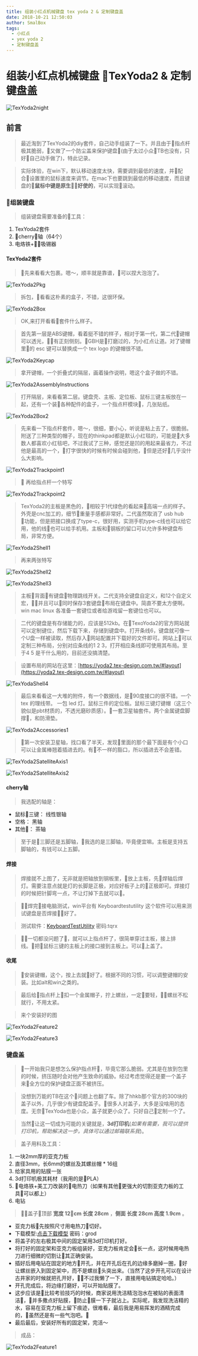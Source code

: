 ```yaml
---
title: 组装小红点机械键盘 tex yoda 2 & 定制键盘盖
date: 2018-10-21 12:50:03
author: SmalBox
tags:
  - 小红点
  - yex yoda 2
  - 定制键盘盖
---
```

# 组装小红点机械键盘 TexYoda2 & 定制键盘盖

![TexYoda2night](TexYoda2night.jpg)

## **前言**

  > 最近淘到了TexYoda2的diy套件，自己动手组装了一下。并且由于指点杆极其脆弱，又做了一个防尘盖来保护键盘(由于太过小众TB也没有，只好自己动手做了)，特此记录。
  
  > 实际体验，在win下，默认移动速度太快，需要调到最低的速度，并配合设置里的鼠标速度来调节。在mac下也要跳到最低的移动速度，而且键盘的**鼠标中键是原生好使的**，可以实现滚动。

### **组装键盘**

  > 组装键盘需要准备的工具：

  1. TexYoda2套件
  2. cherry轴（64个）
  3. 电烙铁+吸锡器

#### TexYoda2套件
  > 先来看看大包裹。嗯～，顺丰就是靠谱，可以捏大泡泡了。

  ![TexYoda2Pkg](TexYoda2Pkg.jpg)

  > 拆包，看看这朴素的盒子，不错，这很环保。

  ![TexYoda2Box](TexYoda2Box.jpg)

  > OK,来打开看看套件什么样子。

  > 首先第一层是ABS键帽，看着挺不错的样子，相对于第一代，第二代键帽可以透光，有正刻侧刻。GBH是打磨过的，为小红点让道。对了键帽里的 esc 键可以替换成一个 tex logo 的键帽很不错。

  ![TexYoda2Keycap](TexYoda2Keycap.jpg)

  > 拿开键帽，一个折叠式的隔层，画着操作说明，嗯这个盒子做的不错。

  ![TexYoda2AssemblyInstructions](TexYoda2AssemblyInstructions.jpg)

  > 打开隔层，来看看第二层。键盘壳、主板、定位板、鼠标三键主板放在一起，还有一个装各种配件的盒子，一个指点杆模块，几张贴纸。

  ![TexYoda2Box2](TexYoda2Box2.jpg)

  > 先来看一下指点杆套件，嗯～，很细，要小心，听说是粘上去了，很脆弱。附送了三种类型的帽子，现在的thinkpad都是默认小红毯的，可能是大多数人都喜欢小红毯吧，不过我试了三种，感觉还是凹的用起来最省力，不过他是最高的一个，打字很快的时候有时候会碰到他，但是还好几乎没什么大影响。

  ![TexYoda2Trackpoint1](TexYoda2Trackpoint1.jpg)

  > 再给指点杆一个特写
  
  ![TexYoda2Trackpoint2](TexYoda2Trackpoint2.jpg)

  > TexYoda2的主板是黑色的，相较于1代绿色的看起来高端一点的样子。外壳是cnc加工的，细节重量手感都非常好。二代虽然取消了 usb hub 功能，但是把接口换成了type-c，很好用，实测手机type-c线也可以给它用，他的线也可以给手机用。主板和钢板的留口可以允许多种键盘布局，非常方便。

  ![TexYoda2Shell1](TexYoda2Shell1.jpg)

  > 再来两张特写

  ![TexYoda2Shell2](TexYoda2Shell2.jpg)

  ![TexYoda2Shell3](TexYoda2Shell3.jpg)

  > 主板背面有键盘物理跳线开关。二代支持全键盘自定义，和12个自定义宏，并且可以同时保存3套键盘布局在键盘中。简直不要太方便啊。win mac linux 各准备一套键位或者给游戏留一套键位也可以。

  > 二代的键盘是有存储能力的，应该是512kb。在TexoYoda2的官方网站就可以定制键位，然后下载下来，存储到键盘中。打开条线6，键盘就可像一个U盘一样被读取，然后存入网站配置并下载好的文件即可。网站上可以定制三种布局，分别对应条线的1 2 3，打开相应条线即可使用其布局。至于4 5 是干什么用的，目前还没搞清楚。

  > 设置布局的网站在这里：[https://yoda2.tex-design.com.tw/#layout](https://yoda2.tex-design.com.tw/#layout)

  ![TexYodaShell4](TexYoda2Shell4.jpg)

  > 最后来看看这一大堆的附件，有一个数据线，是90度接口的很不错。一个 tex 的理线带。 一包 led 灯。鼠标三件的定位板。鼠标三键灯键帽（这三个貌似是pbt材质的，不透光磨砂质感）。一套卫星轴套件。两个金属键盘脚撑，和防滑垫。

  ![TexYoda2Accessories1](TexYoda2Accessories1.jpg)

  > 第一次安装卫星轴，找口看了半天，发现里面的那个最下面是有个小口可以让金属棒翘着插进去的。有不一样的豁口，所以插进去不会差错。

  ![TexYoda2SatelliteAxis1](TexYoda2SatelliteAxis1.jpg)

  ![TexYoda2SatelliteAxis2](TexYoda2SatelliteAxis2.jpg)

#### cherry轴

  > 我选配的轴是：
  
   - 鼠标三键： 线性银轴
   - 空格： 黑轴
   - 其他： 茶轴 
  
  > 至于是三脚还是五脚轴，我选的是三脚轴，毕竟便宜嘛。主板是支持五脚轴的，有钱可以上五脚。

#### 焊接

  > 焊接就不上图了，无非就是把轴放到钢板里，放上主板，先焊轴后焊灯。需要注意点就是灯的长脚是正极，对应好板子上的正极即可。焊接灯的时候把针脚弯一点，不让灯掉下去就可以。

  > 焊完接电脑测试，win平台有 Keyboardtestutility 这个软件可以用来测试键盘是否焊接好了。
  
  > 测试软件：[KeyboardTestUtility](https://pan.baidu.com/s/1oBvK3LtMniiyZxkCWEtMQA)  密码:tqrx

  > 一切都没问题了，就可以上指点杆了，很简单穿过主板，接上排线。把鼠标三键的主板上的接口接到主板上。可以上盖了。

#### 收尾

  > 安装键帽，这个，按上去就好了。根据不同的习惯，可以调整键帽的安装。比如alt和win之类的。

  > 最后给指点杆上扣一个金属帽子，拧上螺丝，一定要轻，螺丝不松就行，不用太紧。

  > 来个安装好的图

  ![TexYoda2Feature2](TexYoda2Feature2.jpg)

  ![TexYoda2Feature3](TexYoda2Feature3.jpg)

### **键盘盖**

  > 一开始我只是想怎么保护指点杆，毕竟它那么脆弱。尤其是在放到包里的时候，挤压随时会对他产生致命的威胁。经过考虑觉得还是要一个盖子来全方位的保护键盘正面不被挤压。

  > 没想到万能的TB在这个问题上也翻了车。除了hhkb那个官方的300块的盖子以外，几乎很少有键盘配盖子。很多人对盖子，大多是没啥用的态度。无奈TexYoda也是小众，盖子就更小众了。只好自己定制一个了。

  > 当然让这一切成为可能的关键就是，**3d打印机**(*如果有需要，我可以提供打印机，帮助解决这一步。具体可以通过邮箱联系我*)。

  > 盖子用料及工具：

  1. 一块2mm厚的亚克力板
  2. 直径3mm，长6mm的螺丝及其螺丝帽 * 16组
  3. 给家具用的贴膜一张
  4. 3d打印机极其耗材（我用的是PLA）
  5. 电烙铁+美工刀改装的电热刀（如果有其他更强大的切割亚克力板的工具可以都上）
  6. 电钻

  > 盖子顶部 **宽度 12cm 长度 28cm** ，**侧面 长度 28cm 高度 1.9cm** 。

  - 亚克力板先按照尺寸用电热刀切好。
  - 下载模型:[点击下载模型](https://pan.baidu.com/s/1aiAOrdUdaHInRGBiMHjZXA)  密码：grod
  - 将盖子的左右极其中间的固定架用3d打印机打好。
  - 将打好的固定架和亚克力板组装好，亚克力板肯定会长一点，这时候用电热刀进行细微的切割让其正确安装。
  - 插好后用电钻在固定的地方开孔，并在开孔后在孔的边缘多磨掉一圈，好让螺丝嵌入到固定架中，而不是螺丝头突出来。（当然了这步开孔可以在设计古井家的时候就把孔开好，不过我懒了一下，直接用电钻搞定哈哈。）
  - 开孔完成后，将边缘打磨好，可以开始贴膜了。
  - 这步应该是比较考验技巧的时候，商家说用洗洁精泡泡水在被贴的表面清洁，并多撒点好贴膜，防止膜一下子就沾上。实际呢，我发现洗洁精的水，容易在亚克力板上留下痕迹，很难看，最后我是用易挥发的酒精完成的，虽然还是有一些气泡吧。
  - 最后最后，安装好所有的固定架，完活～

  > 成品：

  ![TexYoda2Feature1](TexYoda2Feature1.jpg)


